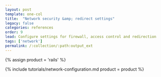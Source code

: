 ```yaml
---
layout: post
template: one-col
title:  "Network security &amp; redirect settings"
legacy: false
categories: references
order: 9
lead: Configure settings for firewall, access control and redirection
tags: ['network']
permalink: /:collection/:path:output_ext
---
```


{% assign product = 'rails' %}

{% include tutorials/network-configuration.md product = product %}